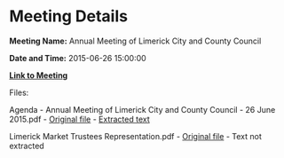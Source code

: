 # Meeting Details

**Meeting Name:** Annual Meeting of Limerick City and County Council

**Date and Time:** 2015-06-26 15:00:00

**[Link to Meeting](https://www.limerick.ie/council/whats-on/annual-meeting-limerick-city-and-county-council-0)**

Files: 

Agenda - Annual Meeting of Limerick City and County Council - 26 June 2015.pdf - [Original file](https://www.limerick.ie/sites/default/files/media/documents/2017-06/Agenda%20-%20Annual%20Meeting%20of%20Limerick%20City%20and%20County%20Council%20-%2026%20June%202015.pdf) - [Extracted text](./Agenda%20-%20Annual%20Meeting%20of%20Limerick%20City%20and%20County%20Council%20-%2026%20June%202015.md)

Limerick Market Trustees Representation.pdf - [Original file](https://www.limerick.ie/sites/default/files/media/documents/2017-06/Limerick%20Market%20Trustees%20Representation_0.pdf) - Text not extracted

